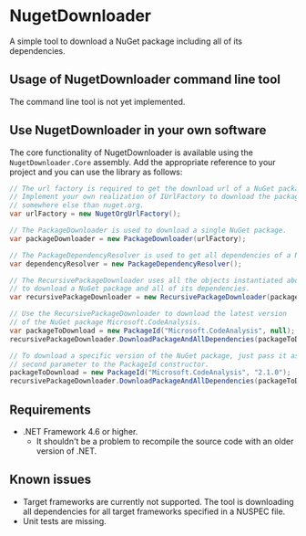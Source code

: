 # NugetDownloader
A simple tool to download a NuGet package including all of its dependencies.

## Usage of NugetDownloader command line tool
The command line tool is not yet implemented.

## Use NugetDownloader in your own software
The core functionality of NugetDownloader is available using the ``NugetDownloader.Core`` assembly. Add the appropriate reference to your project and you can use the library as follows:

```C#
// The url factory is required to get the download url of a NuGet package.
// Implement your own realization of IUrlFactory to download the packages from
// somewhere else than nuget.org.
var urlFactory = new NugetOrgUrlFactory();

// The PackageDownloader is used to download a single NuGet package.
var packageDownloader = new PackageDownloader(urlFactory);

// The PackageDependencyResolver is used to get all dependencies of a NuGet package.
var dependencyResolver = new PackageDependencyResolver();

// The RecursivePackageDownloader uses all the objects instantiated above
// to download a NuGet package and all of its dependencies.
var recursivePackageDownloader = new RecursivePackageDownloader(packageDownloader, dependencyResolver);

// Use the RecursivePackageDownloader to download the latest version
// of the NuGet package Microsoft.CodeAnalysis.
var packageToDownload = new PackageId("Microsoft.CodeAnalysis", null);
recursivePackageDownloader.DownloadPackageAndAllDependencies(packageToDownload, @"C:\MyDownloadDirectory");

// To download a specific version of the NuGet package, just pass it as
// second parameter to the PackageId constructor.
packageToDownload = new PackageId("Microsoft.CodeAnalysis", "2.1.0");
recursivePackageDownloader.DownloadPackageAndAllDependencies(packageToDownload, @"C:\MyDownloadDirectory");
```

## Requirements

* .NET Framework 4.6 or higher.
  * It shouldn't be a problem to recompile the source code with an older version of .NET.

## Known issues

* Target frameworks are currently not supported. The tool is downloading all dependencies for all target frameworks specified in a NUSPEC file.
* Unit tests are missing.
